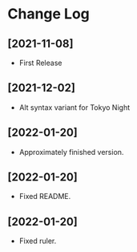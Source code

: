 # Change Log

## [2021-11-08]

- First Release

## [2021-12-02]

- Alt syntax variant for Tokyo Night

## [2022-01-20]

- Approximately finished version.

## [2022-01-20]

- Fixed README.

## [2022-01-20]

- Fixed ruler.
